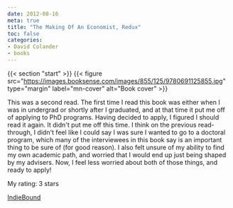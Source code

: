 ```yaml
---
date: 2012-08-16
meta: true
title: "The Making Of An Economist, Redux"
toc: false
categories:
- David Colander
- books
---
```


{{< section "start" >}}
{{< figure src="https://images.booksense.com/images/855/125/9780691125855.jpg" type="margin" label="mn-cover" alt="Book cover" >}}

This was a second read. The first time I read this book was either when I was in undergrad or shortly after I graduated, and at that time it put me off of applying to PhD programs. Having decided to apply, I figured I should read it again. It didn't put me off this time. I think on the previous read-through, I didn't feel like I could say I was sure I wanted to go to a doctoral program, which many of the interviewees in this book say is an important thing to be sure of (for good reason). I also felt unsure of my ability to find my own academic path, and worried that I would end up just being shaped by my advisers. Now, I feel less worried about both of those things, and ready to apply!

My rating: 3 stars  

[IndieBound](https://www.indiebound.org/book/9780691125855)

